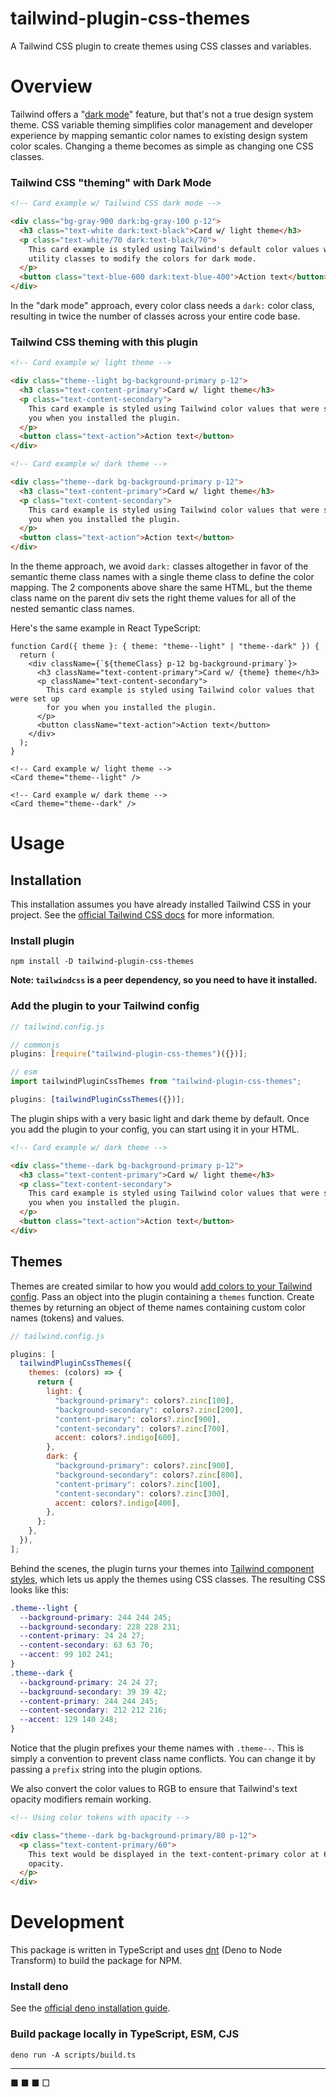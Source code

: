 # tailwind-plugin-css-themes

A Tailwind CSS plugin to create themes using CSS classes and variables.

# Overview

Tailwind offers a "[dark mode](https://tailwindcss.com/docs/dark-mode)" feature, but that's not a true design system theme. CSS variable theming simplifies color management and developer experience by mapping semantic color names to existing design system color scales. Changing a theme becomes as simple as changing one CSS classes.

### Tailwind CSS "theming" with Dark Mode

```html
<!-- Card example w/ Tailwind CSS dark mode -->

<div class="bg-gray-900 dark:bg-gray-100 p-12">
  <h3 class="text-white dark:text-black">Card w/ light theme</h3>
  <p class="text-white/70 dark:text-black/70">
    This card example is styled using Tailwind's default color values with dark
    utility classes to modify the colors for dark mode.
  </p>
  <button class="text-blue-600 dark:text-blue-400">Action text</button>
</div>
```

In the "dark mode" approach, every color class needs a `dark:` color class, resulting in twice the number of classes across your entire code base.

### Tailwind CSS theming with this plugin

```html
<!-- Card example w/ light theme -->

<div class="theme--light bg-background-primary p-12">
  <h3 class="text-content-primary">Card w/ light theme</h3>
  <p class="text-content-secondary">
    This card example is styled using Tailwind color values that were set up for
    you when you installed the plugin.
  </p>
  <button class="text-action">Action text</button>
</div>
```

```html
<!-- Card example w/ dark theme -->

<div class="theme--dark bg-background-primary p-12">
  <h3 class="text-content-primary">Card w/ light theme</h3>
  <p class="text-content-secondary">
    This card example is styled using Tailwind color values that were set up for
    you when you installed the plugin.
  </p>
  <button class="text-action">Action text</button>
</div>
```

In the theme approach, we avoid `dark:` classes altogether in favor of the semantic theme class names with a single theme class to define the color mapping. The 2 components above share the same HTML, but the theme class name on the parent div sets the right theme values for all of the nested semantic class names.

Here's the same example in React TypeScript:

```tsx
function Card({ theme }: { theme: "theme--light" | "theme--dark" }) {
  return (
    <div className={`${themeClass} p-12 bg-background-primary`}>
      <h3 className="text-content-primary">Card w/ {theme} theme</h3>
      <p className="text-content-secondary">
        This card example is styled using Tailwind color values that were set up
        for you when you installed the plugin.
      </p>
      <button className="text-action">Action text</button>
    </div>
  );
}

<!-- Card example w/ light theme -->
<Card theme="theme--light" />

<!-- Card example w/ dark theme -->
<Card theme="theme--dark" />

```

# Usage

## Installation

This installation assumes you have already installed Tailwind CSS in your project. See the [official Tailwind CSS docs](https://tailwindcss.com/docs/installation) for more information.

### Install plugin

```shell
npm install -D tailwind-plugin-css-themes
```

**Note: `tailwindcss` is a peer dependency, so you need to have it installed.**

### Add the plugin to your Tailwind config

```js
// tailwind.config.js

// commonjs
plugins: [require("tailwind-plugin-css-themes")({})];

// esm
import tailwindPluginCssThemes from "tailwind-plugin-css-themes";

plugins: [tailwindPluginCssThemes({})];
```

The plugin ships with a very basic light and dark theme by default. Once you add the plugin to your config, you can start using it in your HTML.

```html
<!-- Card example w/ dark theme -->

<div class="theme--dark bg-background-primary p-12">
  <h3 class="text-content-primary">Card w/ light theme</h3>
  <p class="text-content-secondary">
    This card example is styled using Tailwind color values that were set up for
    you when you installed the plugin.
  </p>
  <button class="text-action">Action text</button>
</div>
```

## Themes

Themes are created similar to how you would [add colors to your Tailwind config](https://tailwindcss.com/docs/text-color#customizing-your-theme). Pass an object into the plugin containing a `themes` function. Create themes by returning an object of theme names containing custom color names (tokens) and values.

```js
// tailwind.config.js

plugins: [
  tailwindPluginCssThemes({
    themes: (colors) => {
      return {
        light: {
          "background-primary": colors?.zinc[100],
          "background-secondary": colors?.zinc[200],
          "content-primary": colors?.zinc[900],
          "content-secondary": colors?.zinc[700],
          accent: colors?.indigo[600],
        },
        dark: {
          "background-primary": colors?.zinc[900],
          "background-secondary": colors?.zinc[800],
          "content-primary": colors?.zinc[100],
          "content-secondary": colors?.zinc[300],
          accent: colors?.indigo[400],
        },
      };
    },
  }),
];
```

Behind the scenes, the plugin turns your themes into [Tailwind component styles](https://tailwindcss.com/docs/adding-custom-styles#adding-component-classes), which lets us apply the themes using CSS classes. The resulting CSS looks like this:

```css
.theme--light {
  --background-primary: 244 244 245;
  --background-secondary: 228 228 231;
  --content-primary: 24 24 27;
  --content-secondary: 63 63 70;
  --accent: 99 102 241;
}
.theme--dark {
  --background-primary: 24 24 27;
  --background-secondary: 39 39 42;
  --content-primary: 244 244 245;
  --content-secondary: 212 212 216;
  --accent: 129 140 248;
}
```

Notice that the plugin prefixes your theme names with `.theme--`. This is simply a convention to prevent class name conflicts. You can change it by passing a `prefix` string into the plugin options.

We also convert the color values to RGB to ensure that Tailwind's text opacity modifiers remain working.

```html
<!-- Using color tokens with opacity -->

<div class="theme--dark bg-background-primary/80 p-12">
  <p class="text-content-primary/60">
    This text would be displayed in the text-content-primary color at 60%
    opacity.
  </p>
</div>
```

# Development

This package is written in TypeScript and uses [dnt](https://github.com/denoland/dnt) (Deno to Node Transform) to build the package for NPM.

### Install deno

See the [official deno installation guide](https://deno.land/manual@v1.29.4/getting_started/installation).

### Build package locally in TypeScript, ESM, CJS

```shell
deno run -A scripts/build.ts
```

---

■ ■ ■ □
